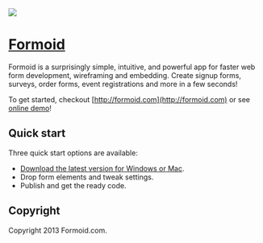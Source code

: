 <a href="http://formoid.com">
  <img src="http://formoid.github.com/Formoid/formoid.jpg">
</a>

# [Formoid](http://formoid.com)

Formoid is a surprisingly simple, intuitive, and powerful app for faster web form development, wireframing and embedding. Create signup forms, surveys, order forms, event registrations and more in a few seconds!

To get started, checkout [http://formoid.com](http://formoid.com) or see [online demo](http://formoid.github.com/Formoid/)!



## Quick start

Three quick start options are available:

* [Download the latest version for Windows or Mac](http://formoid.com).
* Drop form elements and tweak settings.
* Publish and get the ready code.


## Copyright

Copyright 2013 Formoid.com.